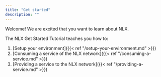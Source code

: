 ```yaml
---
title: "Get started"
description: ""
---
```


Welcome! We are excited that you want to learn about NLX.

The NLX Get Started Tutorial teaches you how to:

1. [Setup your environment]({{< ref "/setup-your-environment.md" >}})
1. [Consuming a service of the NLX network]({{< ref "/consuming-a-service.md" >}})
1. [Providing a service to the NLX network]({{< ref "/providing-a-service.md" >}})

